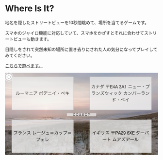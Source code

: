 # Where Is It?

地名を隠したストリートビューを10秒間眺めて、場所を当てるゲームです。

スマホのジャイロ機能に対応していて、スマホをかざすとそれに合わせてストリートビューも動きます。

目隠しをされて突然未知の場所に置き去りにされた人の気分になってプレイしてみてください。

[こちらで遊べます。](https://ledyba.org/utl/WhereIsIt/)

[![](https://raw.githubusercontent.com/ledyba/where_is_it/master/screenshot.png)](//ledyba.org/utl/WhereIsIt/)
